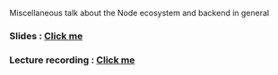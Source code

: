 Miscellaneous talk about the Node ecosystem and backend in general

### Slides : [Click me](https://docs.google.com/presentation/d/1cOj9hE-kbJ8xp55nSTy8UjYRn9wD34VYBQz3AxXFDY0/edit?usp=sharing)

### Lecture recording : [Click me](https://docs.google.com/presentation/d/1cOj9hE-kbJ8xp55nSTy8UjYRn9wD34VYBQz3AxXFDY0/edit?usp=sharing)

